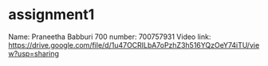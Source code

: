# assignment1
Name: Praneetha Babburi
700 number: 700757931
Video link:
https://drive.google.com/file/d/1u47OCRILbA7oPzhZ3h516YQzOeY74iTU/view?usp=sharing
